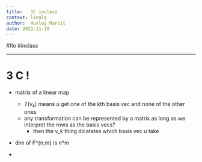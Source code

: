 ```yaml
---
title:   3C inclass
context: linalg
author:  Huxley Marvit
date: 2021-11-18
---
```


#flo  #inclass 

***

# 3 C !

- matrix of a linear map
	- $T(v_k)$ means u get one of the kth basis vec and none of the other ones
	- any transformation can be represented by a matrix as long as we interpret the rows as the basis vecs?
		- then the v_k thing dicatates which basis vec u take
		
- dim of F^{n,m} is n\*m
- 









